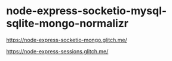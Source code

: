 # node-express-socketio-mysql-sqlite-mongo-normalizr
https://node-express-socketio-mongo.glitch.me/

https://node-express-sessions.glitch.me/
